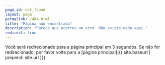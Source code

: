 ```yaml
---
page_id: not_found
layout: page
permalink: /404.html
title: "Página não encontrada"
description: "Parece que ocorreu um erro. Não existe nada aqui."
redirect: true
---
```


Você será redirecionado para a página principal em 3 segundos. Se não for redirecionado, por favor volte para a [página principal]({{ site.baseurl | prepend: site.url }}).
